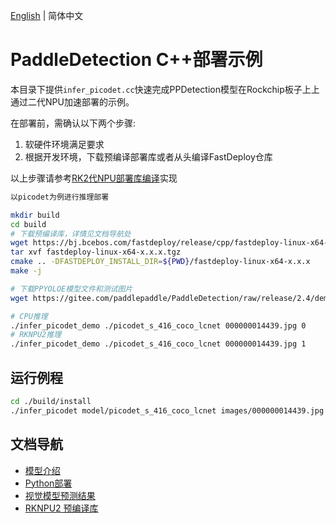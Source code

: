 [English](README.md) | 简体中文

# PaddleDetection C++部署示例

本目录下提供`infer_picodet.cc`快速完成PPDetection模型在Rockchip板子上上通过二代NPU加速部署的示例。

在部署前，需确认以下两个步骤:

1. 软硬件环境满足要求
2. 根据开发环境，下载预编译部署库或者从头编译FastDeploy仓库

以上步骤请参考[RK2代NPU部署库编译](../../../../../../docs/cn/build_and_install/rknpu2.md)实现

```bash
以picodet为例进行推理部署

mkdir build
cd build
# 下载预编译库，详情见文档导航处
wget https://bj.bcebos.com/fastdeploy/release/cpp/fastdeploy-linux-x64-x.x.x.tgz
tar xvf fastdeploy-linux-x64-x.x.x.tgz
cmake .. -DFASTDEPLOY_INSTALL_DIR=${PWD}/fastdeploy-linux-x64-x.x.x
make -j

# 下载PPYOLOE模型文件和测试图片
wget https://gitee.com/paddlepaddle/PaddleDetection/raw/release/2.4/demo/000000014439.jpg

# CPU推理
./infer_picodet_demo ./picodet_s_416_coco_lcnet 000000014439.jpg 0
# RKNPU2推理
./infer_picodet_demo ./picodet_s_416_coco_lcnet 000000014439.jpg 1
```

## 运行例程

```bash
cd ./build/install
./infer_picodet model/picodet_s_416_coco_lcnet images/000000014439.jpg
```

## 文档导航

- [模型介绍](../../)
- [Python部署](../python)
- [视觉模型预测结果](../../../../../../docs/api/vision_results/)
- [RKNPU2 预编译库](../../../../../../docs/cn/faq/rknpu2/rknpu2.md)
